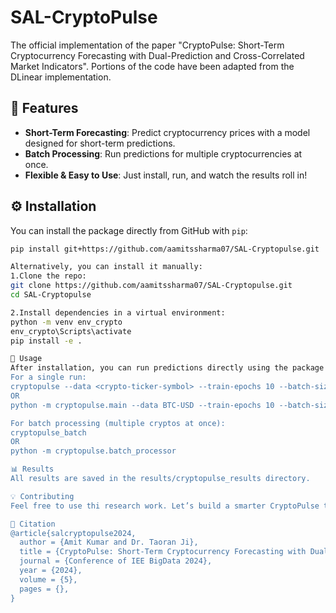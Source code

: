 # SAL-CryptoPulse

The official implementation of the paper "CryptoPulse: Short-Term Cryptocurrency Forecasting with Dual-Prediction and Cross-Correlated Market Indicators". Portions of the code have been adapted from the DLinear implementation.

## 🚀 Features

- **Short-Term Forecasting**: Predict cryptocurrency prices with a model designed for short-term predictions.
- **Batch Processing**: Run predictions for multiple cryptocurrencies at once.
- **Flexible & Easy to Use**: Just install, run, and watch the results roll in!

## ⚙️ Installation

You can install the package directly from GitHub with `pip`:

```bash
pip install git+https://github.com/aamitssharma07/SAL-Cryptopulse.git

Alternatively, you can install it manually:
1.Clone the repo:
git clone https://github.com/aamitssharma07/SAL-Cryptopulse.git
cd SAL-Cryptopulse

2.Install dependencies in a virtual environment:
python -m venv env_crypto
env_crypto\Scripts\activate
pip install -e .

🎯 Usage
After installation, you can run predictions directly using the package's command line interface:
For a single run:
cryptopulse --data <crypto-ticker-symbol> --train-epochs 10 --batch-size 32
OR
python -m cryptopulse.main --data BTC-USD --train-epochs 10 --batch-size 32

For batch processing (multiple cryptos at once):
cryptopulse_batch
OR
python -m cryptopulse.batch_processor

📊 Results
All results are saved in the results/cryptopulse_results directory.

💡 Contributing
Feel free to use thi research work. Let’s build a smarter CryptoPulse together!

📝 Citation
@article{salcryptopulse2024,
  author = {Amit Kumar and Dr. Taoran Ji},
  title = {CryptoPulse: Short-Term Cryptocurrency Forecasting with Dual-Prediction and Cross-Correlated Market Indicators},
  journal = {Conference of IEE BigData 2024},
  year = {2024},
  volume = {5},
  pages = {},
}

